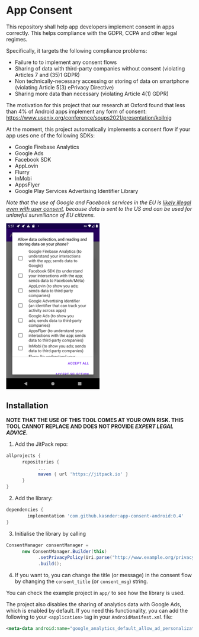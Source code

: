 # App Consent

This repository shall help app developers implement consent in apps correctly. This helps
compliance with the GDPR, CCPA and other legal regimes.

Specifically, it targets the following compliance problems:

- Failure to to implement any consent flows
- Sharing of data with third-party companies without consent (violating Articles 7 and (35)1 GDPR)
- Non technically-necessary accessing or storing of data on smartphone (violating Article 5(3) ePrivacy Directive)
- Sharing more data than necessary (violating Article 4(1) GDPR)

The motivation for this project that our research at Oxford found that less than 4% of Android apps implement any form of consent: <https://www.usenix.org/conference/soups2021/presentation/kollnig>

At the moment, this project automatically implements a consent flow if your app uses one of the following SDKs:

- Google Firebase Analytics
- Google Ads
- Facebook SDK
- AppLovin
- Flurry
- InMobi
- AppsFlyer
- Google Play Services Advertising Identifier Library

*Note that the use of Google and Facebook services in the EU is [likely illegal even with user consent](https://noyb.eu/en/austrian-dsb-eu-us-data-transfers-google-analytics-illegal), because data is sent to the US and can be used for unlawful surveillance of EU citizens.*

<img src="assets/screen.png"
      alt="Screenshot of the automatic consent flow."
      width="50%">

## Installation

**NOTE THAT THE USE OF THIS TOOL COMES AT YOUR OWN RISK. THIS TOOL CANNOT REPLACE AND DOES NOT PROVIDE *EXPERT LEGAL ADVICE*.**

1. Add the JitPack repo:
```gradle
allprojects {
      repositories {
            ...
            maven { url 'https://jitpack.io' }
      }
}
```
2. Add the library:
```gradle
dependencies {
        implementation 'com.github.kasnder:app-consent-android:0.4'
}
```
3. Initialise the library by calling
```java
ConsentManager consentManager =
      new ConsentManager.Builder(this)
            .setPrivacyPolicy(Uri.parse("http://www.example.org/privacy"))
            .build();
```
4. If you want to, you can change the title (or message) in the consent flow by changing the `consent_title` (or `consent_msg`) string.

You can check the example project in `app/` to see how the library is used.

The project also disables the sharing of analytics data with Google Ads, which is enabled by default.
If you need this functionality, you can add the following to your `<application>` tag in your `AndroidManifest.xml` file:

```xml
<meta-data android:name="google_analytics_default_allow_ad_personalization_signals" tools:node="remove"/>
```
